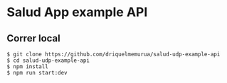 # Salud App example API
## Correr local
```
$ git clone https://github.com/driquelmemurua/salud-udp-example-api
$ cd salud-udp-example-api
$ npm install
$ npm run start:dev
```